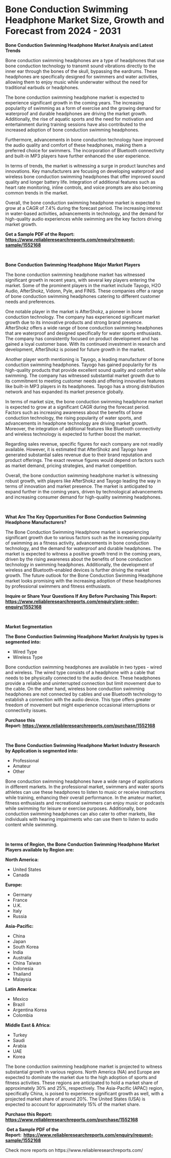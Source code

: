 <p><h1>Bone Conduction Swimming Headphone Market Size, Growth and Forecast from 2024 - 2031</h1></p><p><strong>Bone Conduction Swimming Headphone Market Analysis and Latest Trends</strong></p>
<p><p>Bone conduction swimming headphones are a type of headphones that use bone conduction technology to transmit sound vibrations directly to the inner ear through the bones of the skull, bypassing the eardrums. These headphones are specifically designed for swimmers and water activities, allowing them to enjoy music while underwater without the need for traditional earbuds or headphones.</p><p>The bone conduction swimming headphone market is expected to experience significant growth in the coming years. The increasing popularity of swimming as a form of exercise and the growing demand for waterproof and durable headphones are driving the market growth. Additionally, the rise of aquatic sports and the need for motivation and entertainment during training sessions have also contributed to the increased adoption of bone conduction swimming headphones.</p><p>Furthermore, advancements in bone conduction technology have improved the audio quality and comfort of these headphones, making them a preferred choice for swimmers. The incorporation of Bluetooth connectivity and built-in MP3 players have further enhanced the user experience.</p><p>In terms of trends, the market is witnessing a surge in product launches and innovations. Key manufacturers are focusing on developing waterproof and wireless bone conduction swimming headphones that offer improved sound quality and longer battery life. Integration of additional features such as heart rate monitoring, inline controls, and voice prompts are also becoming common trends in the market.</p><p>Overall, the bone conduction swimming headphone market is expected to grow at a CAGR of 7.4% during the forecast period. The increasing interest in water-based activities, advancements in technology, and the demand for high-quality audio experiences while swimming are the key factors driving market growth.</p></p>
<p><strong>Get a Sample PDF of the Report:&nbsp; <a href="https://www.reliableresearchreports.com/enquiry/request-sample/1552168">https://www.reliableresearchreports.com/enquiry/request-sample/1552168</a></strong></p>
<p>&nbsp;</p>
<p><strong>Bone Conduction Swimming Headphone Major Market Players</strong></p>
<p><p>The bone conduction swimming headphone market has witnessed significant growth in recent years, with several key players entering the market. Some of the prominent players in the market include Tayogo, H2O Audio, AfterShokz, Vidonn, Pyle, and FINIS. These companies offer a range of bone conduction swimming headphones catering to different customer needs and preferences.</p><p>One notable player in the market is AfterShokz, a pioneer in bone conduction technology. The company has experienced significant market growth due to its innovative products and strong brand presence. AfterShokz offers a wide range of bone conduction swimming headphones that are waterproof and designed specifically for water sports enthusiasts. The company has consistently focused on product development and has gained a loyal customer base. With its continued investment in research and development, AfterShokz is poised for future growth in the market.</p><p>Another player worth mentioning is Tayogo, a leading manufacturer of bone conduction swimming headphones. Tayogo has gained popularity for its high-quality products that provide excellent sound quality and comfort while swimming. The company has witnessed substantial market growth due to its commitment to meeting customer needs and offering innovative features like built-in MP3 players in its headphones. Tayogo has a strong distribution network and has expanded its market presence globally.</p><p>In terms of market size, the bone conduction swimming headphone market is expected to grow at a significant CAGR during the forecast period. Factors such as increasing awareness about the benefits of bone conduction technology, the rising popularity of water sports, and advancements in headphone technology are driving market growth. Moreover, the integration of additional features like Bluetooth connectivity and wireless technology is expected to further boost the market.</p><p>Regarding sales revenue, specific figures for each company are not readily available. However, it is estimated that AfterShokz and Tayogo have generated substantial sales revenue due to their brand reputation and product offerings. The exact revenue figures would depend on factors such as market demand, pricing strategies, and market competition.</p><p>Overall, the bone conduction swimming headphone market is witnessing robust growth, with players like AfterShokz and Tayogo leading the way in terms of innovation and market presence. The market is anticipated to expand further in the coming years, driven by technological advancements and increasing consumer demand for high-quality swimming headphones.</p></p>
<p>&nbsp;</p>
<p><strong>What Are The Key Opportunities For Bone Conduction Swimming Headphone Manufacturers?</strong></p>
<p><p>The Bone Conduction Swimming Headphone market is experiencing significant growth due to various factors such as the increasing popularity of swimming as a fitness activity, advancements in bone conduction technology, and the demand for waterproof and durable headphones. The market is expected to witness a positive growth trend in the coming years, driven by the rising awareness about the benefits of bone conduction technology in swimming headphones. Additionally, the development of wireless and Bluetooth-enabled devices is further driving the market growth. The future outlook for the Bone Conduction Swimming Headphone market looks promising with the increasing adoption of these headphones by professional swimmers and fitness enthusiasts.</p></p>
<p><strong>Inquire or Share Your Questions If Any Before Purchasing This Report: <a href="https://www.reliableresearchreports.com/enquiry/pre-order-enquiry/1552168">https://www.reliableresearchreports.com/enquiry/pre-order-enquiry/1552168</a></strong></p>
<p>&nbsp;</p>
<p><strong>Market Segmentation</strong></p>
<p><strong>The Bone Conduction Swimming Headphone Market Analysis by types is segmented into:</strong></p>
<p><ul><li>Wired Type</li><li>Wireless Type</li></ul></p>
<p><p>Bone conduction swimming headphones are available in two types - wired and wireless. The wired type consists of a headphone with a cable that needs to be physically connected to the audio device. These headphones provide a reliable and uninterrupted connection but limit movement due to the cable. On the other hand, wireless bone conduction swimming headphones are not connected by cables and use Bluetooth technology to establish a connection with the audio device. This type offers greater freedom of movement but might experience occasional interruptions or connectivity issues.</p></p>
<p><strong>Purchase this Report:&nbsp;<a href="https://www.reliableresearchreports.com/purchase/1552168">https://www.reliableresearchreports.com/purchase/1552168</a></strong></p>
<p>&nbsp;</p>
<p><strong>The Bone Conduction Swimming Headphone Market Industry Research by Application is segmented into:</strong></p>
<p><ul><li>Professional</li><li>Amateur</li><li>Other</li></ul></p>
<p><p>Bone conduction swimming headphones have a wide range of applications in different markets. In the professional market, swimmers and water sports athletes can use these headphones to listen to music or receive instructions while training, enhancing their overall performance. In the amateur market, fitness enthusiasts and recreational swimmers can enjoy music or podcasts while swimming for leisure or exercise purposes. Additionally, bone conduction swimming headphones can also cater to other markets, like individuals with hearing impairments who can use them to listen to audio content while swimming.</p></p>
<p>&nbsp;</p>
<p><strong>In terms of Region, the Bone Conduction Swimming Headphone Market Players available by Region are:</strong></p>
<p>
    <p> <strong> North America: </strong>
        <ul>
            <li>United States</li>
            <li>Canada</li>
        </ul>
        </p> 
    <p> <strong> Europe: </strong>
        <ul>
            <li>Germany</li>
            <li>France</li>
            <li>U.K.</li>
            <li>Italy</li>
            <li>Russia</li>
        </ul>
        </p> 
    <p> <strong> Asia-Pacific: </strong>
        <ul>
            <li>China</li>
            <li>Japan</li>
            <li>South Korea</li>
            <li>India</li>
            <li>Australia</li>
            <li>China Taiwan</li>
            <li>Indonesia</li>
            <li>Thailand</li>
            <li>Malaysia</li>
        </ul>
        </p> 
    <p> <strong> Latin America: </strong>
        <ul>
            <li>Mexico</li>
            <li>Brazil</li>
            <li>Argentina Korea</li>
            <li>Colombia</li>
        </ul>
        </p> 
    <p> <strong> Middle East & Africa: </strong>
        <ul>
            <li>Turkey</li>
            <li>Saudi</li>
            <li>Arabia</li>
            <li>UAE</li>
            <li>Korea</li>
        </ul>
    </p>
    </p>
<p><p>The bone conduction swimming headphone market is projected to witness substantial growth in various regions. North America (NA) and Europe are expected to dominate the market due to the high adoption of sports and fitness activities. These regions are anticipated to hold a market share of approximately 30% and 25%, respectively. The Asia-Pacific (APAC) region, specifically China, is poised to experience significant growth as well, with a projected market share of around 20%. The United States (USA) is expected to account for approximately 15% of the market share.</p></p>
<p><strong>Purchase this Report: <a href="https://www.reliableresearchreports.com/purchase/1552168">https://www.reliableresearchreports.com/purchase/1552168</a></strong></p>
<p>&nbsp;<strong>Get a Sample PDF of the Report:&nbsp;&nbsp;<a href="https://www.reliableresearchreports.com/enquiry/request-sample/1552168">https://www.reliableresearchreports.com/enquiry/request-sample/1552168</a></strong></p>
<p><strong></strong></p>
<p>Check more reports on https://www.reliableresearchreports.com/</p>